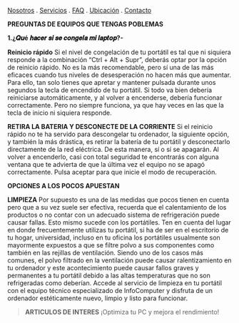 [Nosotros](./nosotros.md) . [Servicios](./servicios.md) . [FAQ](FAQ.md) . [Ubicación](ubicacion.md) . [Contacto](./contacto.md)

**PREGUNTAS DE EQUIPOS QUE TENGAS POBLEMAS**


**1.¿𝑸𝒖é 𝒉𝒂𝒄𝒆𝒓 𝒔𝒊 𝒔𝒆 𝒄𝒐𝒏𝒈𝒆𝒍𝒂 𝒎𝒊 𝒍𝒂𝒑𝒕𝒐𝒑?-**


**Reinicio rápido**
Si el nivel de congelación de tu portátil es tal que ni siquiera responde a la combinación “Ctrl + Alt + Supr”, deberás optar por la opción de reinicio rápido. No es la más recomendable, pero sí una de las más eficaces cuando tus niveles de desesperación no hacen más que aumentar.
Para ello, tan solo tienes que apretar y mantener pulsada durante unos segundos la tecla de encendido de tu portátil. Si todo va bien debería reiniciarse automáticamente, y al volver a encenderse, debería funcionar correctamente. Pero no siempre funciona, ya que hay veces en las que la tecla de inicio ni siquiera responde.


**RETIRA LA BATERIA Y DESCONECTE DE LA CORRIENTE**
Si el reinicio rápido no te ha servido para descongelar tu ordenador, la siguiente opción, y también la más drástica, es retirar la batería de tu portátil y desconectarlo directamente de la red eléctrica. De esta manera, sí o sí se apagarán. Al volver a encenderlo, casi con total seguridad te encontrarás con alguna ventana que te advierta de que la última vez el equipo no se apagó correctamente. Pulsa aceptar para que inicie el modo de recuperación.


**OPCIONES A LOS POCOS APUESTAN**


**LIMPIEZA**
Por supuesto es una de las medidas que pocos tienen en cuenta pero que a su vez suele ser efectiva, recuerda que el calentamiento de los productos o no contar con un adecuado sistema de refrigeración puede causar fallas. Esto mismo sucede con los portátiles.
Ten en cuenta del lugar en donde frecuentemente utilizas tu portátil, si ha de ser en el escritorio de tu hogar, universidad, incluso en tu oficina los portátiles usualmente son mayormente expuestos a que se filtre polvo a sus componentes como también en las rejillas de ventilación.
Siendo uno de los casos más comunes, el polvo filtrado en la ventilación puede causar ralentizamiento en tu ordenador y este acontecimiento puede causar fallos graves y permanentes a tu portátil debido a las altas temperaturas que no son refrigeradas como deberían.
Accede al servicio de limpieza en tu portátil con el equipo técnico especializado de InfoComputer y disfruta de un ordenador estéticamente nuevo, limpio y listo para funcionar.



>**ARTICULOS DE  INTERES** 
>¡Optimiza tu PC y mejora el rendimiento!
